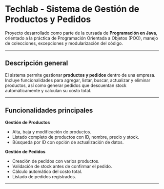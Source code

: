 # Techlab - Sistema de Gestión de Productos y Pedidos

Proyecto desarrollado como parte de la cursada de **Programación en Java**, orientado a la práctica de Programación Orientada a Objetos (POO), manejo de colecciones, excepciones y modularización del código.

---

## Descripción general

El sistema permite gestionar **productos y pedidos** dentro de una empresa.  
Incluye funcionalidades para agregar, listar, buscar, actualizar y eliminar productos, así como generar pedidos que descuentan stock automáticamente y calculan su costo total.

---

## Funcionalidades principales

 **Gestión de Productos**
- Alta, baja y modificación de productos.
- Listado completo de productos con ID, nombre, precio y stock.
- Búsqueda por ID con opción de actualización de datos.

**Gestión de Pedidos**
- Creación de pedidos con varios productos.
- Validación de stock antes de confirmar el pedido.
- Cálculo automático del costo total.
- Listado de pedidos registrados.

---



